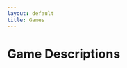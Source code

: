 ```yaml
---
layout: default
title: Games
---
```


<style>
    table {
        margin-left: auto;
        margin-right: auto;
    }
</style>

# Game Descriptions


